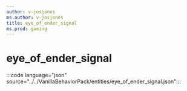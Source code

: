 ```yaml
---
author: v-josjones
ms.author: v-josjones
title: eye_of_ender_signal
ms.prod: gaming
---
```


# eye_of_ender_signal

:::code language="json" source="../../VanillaBehaviorPack/entities/eye_of_ender_signal.json":::
